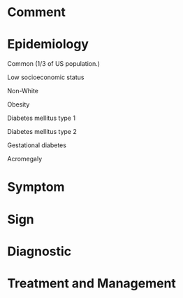 # Comment

# Epidemiology

Common
(1/3 of US population.)

Low socioeconomic status

Non-White

Obesity

Diabetes mellitus type 1

Diabetes mellitus type 2

Gestational diabetes

Acromegaly

# Symptom

# Sign

# Diagnostic

# Treatment and Management

